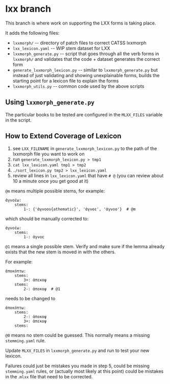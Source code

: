 # lxx branch

This branch is where work on supporting the LXX forms is taking place.

It adds the following files:


* `lxxmorph/` -- directory of patch files to correct CATSS lxxmorph
* `lxx_lexicon.yaml` -- WIP stem dataset for LXX
* `lxxmorph_generate.py` -- script that goes through all the verb forms in `lxxmorph/` and validates that the code + dataset generates the correct form
* `generate_lxxmorph_lexicon.py` -- similar to `lxxmorph_generate.py` but instead of just validating and showing unexplainable forms, builds the starting point for a lexicon file to explain the forms
* `lxxmorph_utils.py` -- common code used by the above scripts


## Using `lxxmorph_generate.py`

The particular books to be tested are configured in the `MLXX_FILES` variable in the script.


## How to Extend Coverage of Lexicon

1. see `LXX_FILENAME` in `generate_lxxmorph_lexicon.py` to the path of the lxxmorph file you want to work on
2. run `generate_lxxmorph_lexicon.py > tmp1`
3. `cat lxx_lexicon.yaml tmp1 > tmp2`
4. `./sort_lexicon.py tmp2 > lxx_lexicon.yaml`
5. review all lines in `lxx_lexicon.yaml` that have `# @` (you can review about 10 a minute once you get good at it)

`@m` means multiple possible stems, for example:

```
ἀγνοέω:
    stems:
        1-: {'ἀγνοου{athematic}', 'ἀγνοε', 'ἀγνοο'}  # @m
```

which should be manually corrected to:

```
ἀγνοέω:
    stems:
        1-: ἀγνοε
```

`@1` means a single possible stem. Verify and make sure if the lemma already exists that the new stem is moved in with the others.

For example:

```
ἀποκόπτω:
    stems:
        3+: ἀπεκοψ
    stems:
        2-: ἀποκοψ  # @1
```

needs to be changed to

```
ἀποκόπτω:
    stems:
        2-: ἀποκοψ
        3+: ἀπεκοψ
    stems:
```

`@0` means no stem could be guessed. This normally means a missing `stemming.yaml` rule.

Update `MLXX_FILES` in `lxxmorph_generate.py` and run to test your new lexicon.

Failures could just be mistakes you made in step 5, could be missing `stemming.yaml` rules, or (actually most likely at this point) could be mistakes in the .`mlxx` file that need to be corrected.
